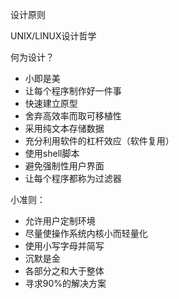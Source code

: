 设计原则

UNIX/LINUX设计哲学

何为设计？
- 小即是美
- 让每个程序制作好一件事
- 快速建立原型
- 舍弃高效率而取可移植性
- 采用纯文本存储数据
- 充分利用软件的杠杆效应（软件复用）
- 使用shell脚本
- 避免强制性用户界面
- 让每个程序都称为过滤器


小准则：
- 允许用户定制环境
- 尽量使操作系统内核小而轻量化
- 使用小写字母并简写
- 沉默是金
- 各部分之和大于整体
- 寻求90%的解决方案
